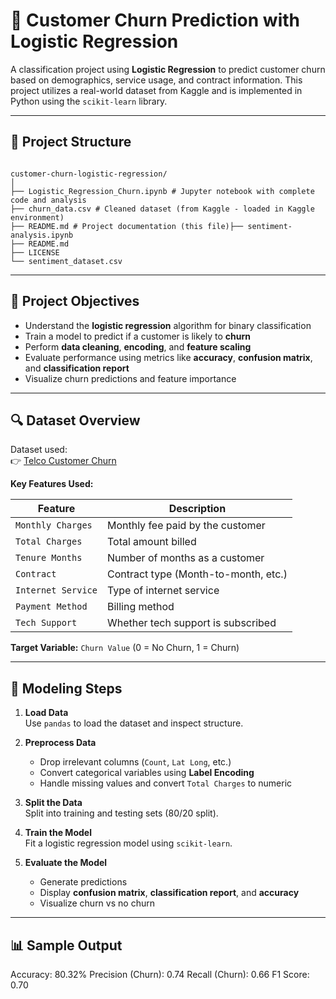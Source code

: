 # 🔁 Customer Churn Prediction with Logistic Regression

A classification project using **Logistic Regression** to predict customer churn based on demographics, service usage, and contract information. This project utilizes a real-world dataset from Kaggle and is implemented in Python using the `scikit-learn` library.

---

## 📁 Project Structure

```

customer-churn-logistic-regression/
│
├── Logistic_Regression_Churn.ipynb # Jupyter notebook with complete code and analysis
├── churn_data.csv # Cleaned dataset (from Kaggle - loaded in Kaggle environment)
├── README.md # Project documentation (this file)├── sentiment-analysis.ipynb
├── README.md
├── LICENSE
└── sentiment_dataset.csv
```
---

## 🎯 Project Objectives

- Understand the **logistic regression** algorithm for binary classification  
- Train a model to predict if a customer is likely to **churn**  
- Perform **data cleaning**, **encoding**, and **feature scaling**  
- Evaluate performance using metrics like **accuracy**, **confusion matrix**, and **classification report**  
- Visualize churn predictions and feature importance

---

## 🔍 Dataset Overview

Dataset used:  
👉 [Telco Customer Churn](https://www.kaggle.com/datasets/blastchar/telco-customer-churn)

**Key Features Used:**

| Feature               | Description                                 |
|-----------------------|---------------------------------------------|
| `Monthly Charges`     | Monthly fee paid by the customer            |
| `Total Charges`       | Total amount billed                         |
| `Tenure Months`       | Number of months as a customer              |
| `Contract`            | Contract type (Month-to-month, etc.)        |
| `Internet Service`    | Type of internet service                    |
| `Payment Method`      | Billing method                              |
| `Tech Support`        | Whether tech support is subscribed          |

**Target Variable:** `Churn Value` (0 = No Churn, 1 = Churn)

---

## 🧠 Modeling Steps

1. **Load Data**  
   Use `pandas` to load the dataset and inspect structure.

2. **Preprocess Data**  
   - Drop irrelevant columns (`Count`, `Lat Long`, etc.)  
   - Convert categorical variables using **Label Encoding**  
   - Handle missing values and convert `Total Charges` to numeric

3. **Split the Data**  
   Split into training and testing sets (80/20 split).

4. **Train the Model**  
   Fit a logistic regression model using `scikit-learn`.

5. **Evaluate the Model**  
   - Generate predictions  
   - Display **confusion matrix**, **classification report**, and **accuracy**  
   - Visualize churn vs no churn

---

## 📊 Sample Output

Accuracy: 80.32%
Precision (Churn): 0.74
Recall (Churn): 0.66
F1 Score: 0.70
